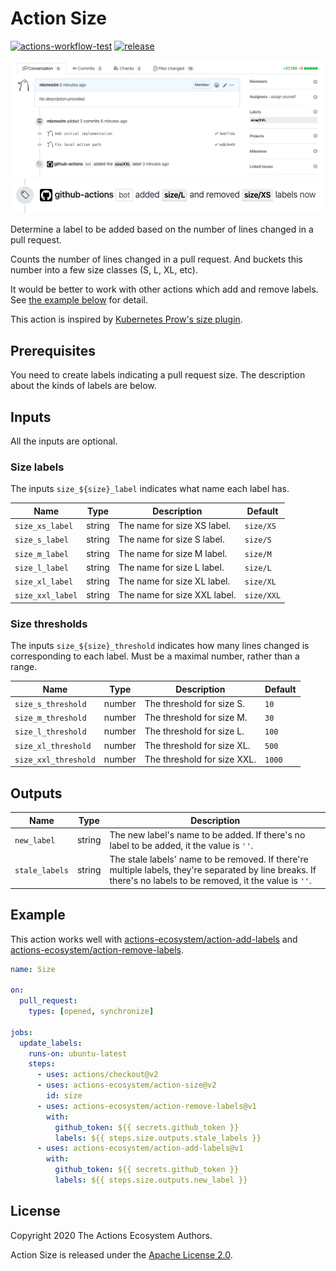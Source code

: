 # Action Size

[![actions-workflow-test][actions-workflow-test-badge]][actions-workflow-test]
[![release][release-badge]][release]

![screenshot](./docs/assets/screenshot-add-label.png)
![screenshot](./docs/assets/screenshot-remove-and-add-label.png)

Determine a label to be added based on the number of lines changed in a pull request.

Counts the number of lines changed in a pull request.
And buckets this number into a few size classes (S, L, XL, etc).

It would be better to work with other actions which add and remove labels.
See [the example below](#Example) for detail.

This action is inspired by [Kubernetes Prow's size plugin](https://prow.k8s.io/plugins).

## Prerequisites

You need to create labels indicating a pull request size.
The description about the kinds of labels are below.

## Inputs

All the inputs are optional.

### Size labels

The inputs `size_${size}_label` indicates what name each label has.

|       Name       |  Type  |         Description          |  Default   |
| ---------------- | ------ | ---------------------------- | ---------- |
| `size_xs_label`  | string | The name for size XS label.  | `size/XS`  |
| `size_s_label`   | string | The name for size S label.   | `size/S`   |
| `size_m_label`   | string | The name for size M label.   | `size/M`   |
| `size_l_label`   | string | The name for size L label.   | `size/L`   |
| `size_xl_label`  | string | The name for size XL label.  | `size/XL`  |
| `size_xxl_label` | string | The name for size XXL label. | `size/XXL` |

### Size thresholds

The inputs `size_${size}_threshold` indicates how many lines changed is corresponding to each label.
Must be a maximal number, rather than a range.

|         Name         |  Type  |         Description         | Default |
| -------------------- | ------ | --------------------------- | ------- |
| `size_s_threshold`   | number | The threshold for size S.   | `10`    |
| `size_m_threshold`   | number | The threshold for size M.   | `30`    |
| `size_l_threshold`   | number | The threshold for size L.   | `100`   |
| `size_xl_threshold`  | number | The threshold for size XL.  | `500`   |
| `size_xxl_threshold` | number | The threshold for size XXL. | `1000`  |

## Outputs

|      Name      |  Type  |                                                                          Description                                                                           |
| -------------- | ------ | -------------------------------------------------------------------------------------------------------------------------------------------------------------- |
| `new_label`    | string | The new label's name to be added. If there's no label to be added, it the value is `''`.                                                                       |
| `stale_labels` | string | The stale labels' name to be removed. If there're multiple labels, they're separated by line breaks. If there's no labels to be removed, it the value is `''`. |

## Example

This action works well with [actions-ecosystem/action-add-labels](https://github.com/actions-ecosystem/action-add-labels) and [actions-ecosystem/action-remove-labels](https://github.com/actions-ecosystem/action-remove-labels).

```yaml
name: Size

on:
  pull_request:
    types: [opened, synchronize]

jobs:
  update_labels:
    runs-on: ubuntu-latest
    steps:
      - uses: actions/checkout@v2
      - uses: actions-ecosystem/action-size@v2
        id: size
      - uses: actions-ecosystem/action-remove-labels@v1
        with:
          github_token: ${{ secrets.github_token }}
          labels: ${{ steps.size.outputs.stale_labels }}
      - uses: actions-ecosystem/action-add-labels@v1
        with:
          github_token: ${{ secrets.github_token }}
          labels: ${{ steps.size.outputs.new_label }}
```

## License

Copyright 2020 The Actions Ecosystem Authors.

Action Size is released under the [Apache License 2.0](./LICENSE).

<!-- badge links -->

[actions-workflow-test]: https://github.com/actions-ecosystem/action-size/actions?query=workflow%3ATest
[actions-workflow-test-badge]: https://img.shields.io/github/workflow/status/actions-ecosystem/action-size/Test?label=Test&style=for-the-badge&logo=github

[release]: https://github.com/actions-ecosystem/action-size/releases
[release-badge]: https://img.shields.io/github/v/release/actions-ecosystem/action-size?style=for-the-badge&logo=github
